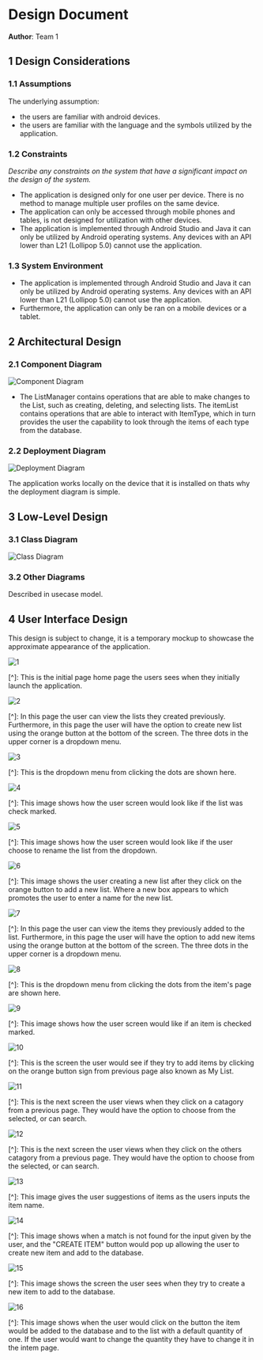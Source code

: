 # Design Document



**Author**: Team 1

## 1 Design Considerations

### 1.1 Assumptions

The underlying assumption:

* the users are familiar with android devices. 
* the users are familiar with the language and the symbols utilized by the application. 

### 1.2 Constraints

*Describe any constraints on the system that have a significant impact on the design of the system.*

* The application is designed only for one user per device. There is no method to manage multiple user profiles on the same device. 
*  The application can only be accessed through mobile phones and tables, is not designed for utilization with other devices. 
* The application is implemented through Android Studio and Java it can only be utilized by Android operating systems. Any devices with an API lower than L21 (Lollipop 5.0) cannot use the application.

### 1.3 System Environment

* The application is implemented through Android Studio and Java it can only be utilized by Android operating systems. Any devices with an API lower than L21 (Lollipop 5.0) cannot use the application. 
* Furthermore, the application can only be ran on a mobile devices or a tablet. 

## 2 Architectural Design

### 2.1 Component Diagram

<img src= "https://github.com/qc-se-spring2021/370Spring21Sec55Team1/blob/main/GroupProject/Docs/Pictures/ComponentDiagram.png" alt="Component Diagram">

* The ListManager contains operations that are able to make changes to the List, such as creating, deleting, and selecting lists. The itemList contains operations that are able to interact with ItemType, which in turn provides the user the capability to look through the items of each type from the database. 

### 2.2 Deployment Diagram

<img src= "https://github.com/qc-se-spring2021/370Spring21Sec55Team1/blob/main/GroupProject/Docs/Pictures/DeploymentDiagram.png" alt="Deployment Diagram">

The application works locally on the device that it is installed on thats why the deployment diagram is simple. 

## 3 Low-Level Design

### 3.1 Class Diagram

<img src= "https://github.com/qc-se-spring2021/370Spring21Sec55Team1/blob/main/GroupProject/Docs/Pictures/ClassDiagram.png" alt="Class Diagram">

### 3.2 Other Diagrams

Described in usecase model. 

## 4 User Interface Design

This design is subject to change, it is a temporary mockup to showcase the approximate appearance of the application. 

<img src= "https://github.com/qc-se-spring2021/370Spring21Sec55Team1/blob/main/GroupProject/Docs/Pictures/1HOME%401x.png" alt="1">

[^]: This is the initial page home page the users sees when they initially launch the application.



<img src= "https://github.com/qc-se-spring2021/370Spring21Sec55Team1/blob/main/GroupProject/Docs/Pictures/2USER%20LIST%401x.png" alt="2">

[^]: In this page the user can view the lists they created previously. Furthermore, in this page the user will have the option to create new list using the orange button at the bottom of the screen. The three dots in the upper corner is a dropdown menu.



<img src= "https://github.com/qc-se-spring2021/370Spring21Sec55Team1/blob/main/GroupProject/Docs/Pictures/3USER%20LIST-DropDown%401x.png" alt="3">

[^]: This is the dropdown menu from clicking the dots are shown here.



<img src= "https://github.com/qc-se-spring2021/370Spring21Sec55Team1/blob/main/GroupProject/Docs/Pictures/4USER%20LIST-Select%20A%20List%401x.png" alt="4">

[^]: This image shows how the user screen would look like if the list was check marked.



<img src= "https://github.com/qc-se-spring2021/370Spring21Sec55Team1/blob/main/GroupProject/Docs/Pictures/5USER%20LIST-Rename%20List%401x.png" alt="5">

[^]: This image shows how the user screen would look like if the user choose to rename the list from the dropdown.



<img src= "https://github.com/qc-se-spring2021/370Spring21Sec55Team1/blob/main/GroupProject/Docs/Pictures/6CREATE%20LIST%401x.png" alt="6">

[^]: This image shows the user creating a new list after they click on the orange button to add a new list. Where a new box appears to which promotes the user to enter a name for the new list. 





<img src= "https://github.com/qc-se-spring2021/370Spring21Sec55Team1/blob/main/GroupProject/Docs/Pictures/7ADD%20ITEMS%401x.png" alt="7">

[^]: In this page the user can view the items they previously added to the list. Furthermore, in this page the user will have the option to add new items using the orange button at the bottom of the screen. The three dots in the upper corner is a dropdown menu.

 

<img src= "https://github.com/qc-se-spring2021/370Spring21Sec55Team1/blob/main/GroupProject/Docs/Pictures/8USER%20ITEM-DropDown%401x.png" alt="8">

[^]: This is the dropdown menu from clicking the dots from the item's page are shown here.

 

<img src= "https://github.com/qc-se-spring2021/370Spring21Sec55Team1/blob/main/GroupProject/Docs/Pictures/9USER%20ITEM-CheckOff%401x.png" alt="9">

[^]: This image shows how the user screen would like if an item is checked marked.



<img src= "https://github.com/qc-se-spring2021/370Spring21Sec55Team1/blob/main/GroupProject/Docs/Pictures/10SEARCH%20ITEMS-Type%401x.png" alt="10">

[^]: This is the screen the user would see if they try to add items by clicking on the orange button sign from previous page also known as My List. 



<img src= "https://github.com/qc-se-spring2021/370Spring21Sec55Team1/blob/main/GroupProject/Docs/Pictures/11SEARCH%20ITEMS-Cereal%401x.png" alt="11">

[^]: This is the next screen the user views when they click on a catagory from a previous page. They would have the option to choose from the selected, or can search.  





<img src= "https://github.com/qc-se-spring2021/370Spring21Sec55Team1/blob/main/GroupProject/Docs/Pictures/12SEARCH%20ITEM-Others%401x.png" alt="12">

[^]: This is the next screen the user views when they click on the others catagory from a previous page. They would have the option to choose from the selected, or can search.



<img src= "https://github.com/qc-se-spring2021/370Spring21Sec55Team1/blob/main/GroupProject/Docs/Pictures/13SEARCH%20ITEM-Name%401x.png" alt="13">

[^]: This image gives the user suggestions of items as the users inputs the item name. 



<img src= "https://github.com/qc-se-spring2021/370Spring21Sec55Team1/blob/main/GroupProject/Docs/Pictures/14ITEM%20NOT%20FOUND%401x.png" alt="14">

[^]: This image shows when a match is not found for the input given by the user, and the "CREATE ITEM" button would pop up allowing the user to create new item and add to the database. 



<img src= "https://github.com/qc-se-spring2021/370Spring21Sec55Team1/blob/main/GroupProject/Docs/Pictures/15ITEM%20DETAILS%401x.png" alt="15">

[^]: This image shows the screen the user sees when they try to create a new item to add to the database. 



<img src= "https://github.com/qc-se-spring2021/370Spring21Sec55Team1/blob/main/GroupProject/Docs/Pictures/16ITEM%20DETAILS_Example_Database%401x.png" alt="16">

[^]: This image shows when the user would click on the button the item would be added to the database and to the list with a default quantity of one. If the user would want to change the quantity they have to change it in the intem page. 